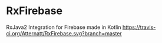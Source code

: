 # RxFirebase
RxJava2 Integration for Firebase made in Kotlin
https://travis-ci.org/Atternatt/RxFirebase.svg?branch=master
